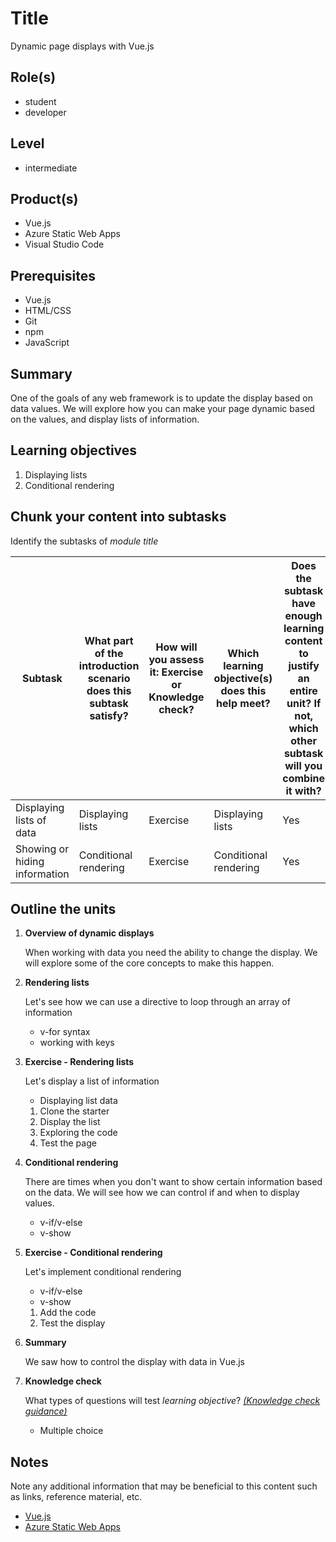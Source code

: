 # Title

Dynamic page displays with Vue.js

## Role(s)

- student
- developer

## Level

- intermediate

## Product(s)

- Vue.js
- Azure Static Web Apps
- Visual Studio Code

## Prerequisites

- Vue.js
- HTML/CSS
- Git
- npm
- JavaScript

## Summary

One of the goals of any web framework is to update the display based on data values. We will explore how you can make your page dynamic based on the values, and display lists of information.

## Learning objectives

1. Displaying lists
1. Conditional rendering

## Chunk your content into subtasks

Identify the subtasks of *module title*

| Subtask | What part of the introduction scenario does this subtask satisfy? | How will you assess it: **Exercise or Knowledge check**? | Which learning objective(s) does this help meet? | Does the subtask have enough learning content to justify an entire unit? If not, which other subtask will you combine it with? |
| ---- | ---- | ---- | ---- | ---- |
| Displaying lists of data | Displaying lists | Exercise | Displaying lists | Yes |
| Showing or hiding information | Conditional rendering | Exercise | Conditional rendering | Yes |

## Outline the units

1. **Overview of dynamic displays**

    When working with data you need the ability to change the display. We will explore some of the core concepts to make this happen.

1. **Rendering lists**

    Let's see how we can use a directive to loop through an array of information

    - v-for syntax
    - working with keys

1. **Exercise - Rendering lists**

    Let's display a list of information

    - Displaying list data

    1. Clone the starter
    1. Display the list
    1. Exploring the code
    1. Test the page

1. **Conditional rendering**

    There are times when you don't want to show certain information based on the data. We will see how we can control if and when to display values.

    - v-if/v-else
    - v-show

1. **Exercise - Conditional rendering**

    Let's implement conditional rendering

    - v-if/v-else
    - v-show

    1. Add the code
    1. Test the display

1. **Summary**

    We saw how to control the display with data in Vue.js

1. **Knowledge check**

    What types of questions will test *learning objective*? *[(Knowledge check guidance)](https://review.docs.microsoft.com/learn-docs/docs/id-guidance-knowledge-check)*

    - Multiple choice

## Notes

Note any additional information that may be beneficial to this content such as links, reference material, etc.

- [Vue.js](https://v3.vuejs.org/)
- [Azure Static Web Apps](https://docs.microsoft.com/azure/static-web-apps/overview)
